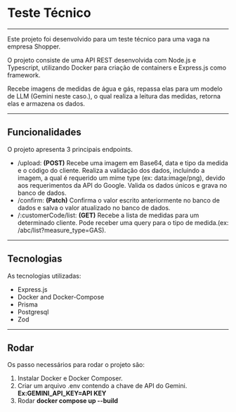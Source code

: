 # Teste Técnico

---

Este projeto foi desenvolvido para um teste técnico para uma vaga na empresa Shopper.

O projeto consiste de uma API REST desenvolvida com Node.js e Typescript, utilizando Docker para criação de containers e Express.js como framework.

Recebe imagens de medidas de água e gás, repassa elas para um modelo de LLM (Gemini neste caso.), o qual realiza a leitura das medidas, retorna elas e armazena os dados.

---

## Funcionalidades

O projeto apresenta 3 principais endpoints.

- /upload: **(POST)** Recebe uma imagem em Base64, data e tipo da medida e o código do cliente. Realiza a validação dos dados, incluindo a imagem, a qual é requerido um mime type (ex: data:image/png), devido aos requerimentos da API do Google. Valida os dados únicos e grava no banco de dados.
- /confirm: **(Patch)** Confirma o valor escrito anteriormente no banco de dados e salva o valor atualizado no banco de dados.
- /:customerCode/list: **(GET)** Recebe a lista de medidas para um determinado cliente. Pode receber uma query para o tipo de medida.(ex: /abc/list?measure_type=GAS).
  
---

## Tecnologias

As tecnologias utilizadas:
- Express.js
- Docker and Docker-Compose
- Prisma
- Postgresql
- Zod
  
---

## Rodar

Os passo necessários para rodar o projeto são:

1. Instalar Docker e Docker Composer.
2. Criar um arquivo .env contendo a chave de API do Gemini. **Ex:GEMINI_API_KEY=API KEY**
3. Rodar **docker compose up --build**